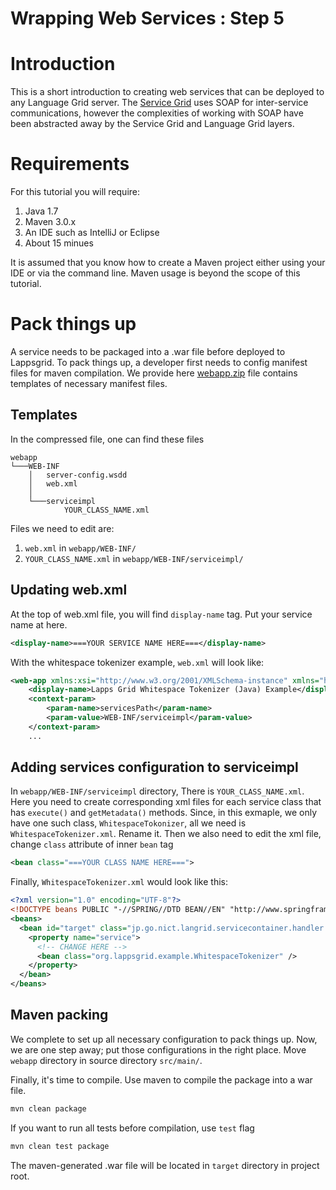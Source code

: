 Wrapping Web Services : Step 5
=====================

# Introduction

This is a short introduction to creating web services that can be deployed to
any Language Grid server.  The [Service Grid](http://servicegrid.net/en/index.html) uses
SOAP for inter-service communications, however the complexities of working with SOAP
have been abstracted away by the Service Grid and Language Grid layers.

# Requirements

For this tutorial you will require:

1. Java 1.7
1. Maven 3.0.x
1. An IDE such as IntelliJ or Eclipse
1. About 15 minues

It is assumed that you know how to create a Maven project either using your IDE or via the command line.  Maven usage is beyond the scope of this tutorial.

# Pack things up

A service needs to be packaged into a .war file before deployed to Lappsgrid. 
To pack things up, a developer first needs to config manifest files for maven compilation.
We provide here [webapp.zip](https://github.com/lapps/org.lappsgrid.example.java.whitespacetokenizer/blob/Step5-Packaing/webapp.zip)
 file contains templates of necessary manifest files.

## Templates

In the compressed file, one can find these files

```
webapp
└───WEB-INF
    │   server-config.wsdd
    │   web.xml
    │
    └───serviceimpl
            YOUR_CLASS_NAME.xml
```

Files we need to edit are:

1. `web.xml` in `webapp/WEB-INF/`
1. `YOUR_CLASS_NAME.xml` in `webapp/WEB-INF/serviceimpl/`

## Updating web.xml

At the top of web.xml file, you will find `display-name` tag. Put your service name at here.

```xml
<display-name>===YOUR SERVICE NAME HERE===</display-name>
```

With the whitespace tokenizer example, `web.xml` will look like:

```xml
<web-app xmlns:xsi="http://www.w3.org/2001/XMLSchema-instance" xmlns="http://java.sun.com/xml/ns/javaee" xmlns:web="http://java.sun.com/xml/ns/javaee/web-app_2_5.xsd" xsi:schemaLocation="http://java.sun.com/xml/ns/javaee http://java.sun.com/xml/ns/javaee/web-app_2_5.xsd" id="WebApp_ID" version="2.5">
    <display-name>Lapps Grid Whitespace Tokenizer (Java) Example</display-name>
    <context-param>
        <param-name>servicesPath</param-name>
        <param-value>WEB-INF/serviceimpl</param-value>
    </context-param>
    ...
```

## Adding services configuration to serviceimpl

In `webapp/WEB-INF/serviceimpl` directory, There is `YOUR_CLASS_NAME.xml`. 
Here you need to create corresponding xml files for each service class that has `execute()` and `getMetadata()` methods.
Since, in this exmaple, we only have one such class, `WhitespaceTokonizer`, all we need is `WhitespaceTokenizer.xml`. Rename it.
Then we also need to edit the xml file, change `class` attribute of inner `bean` tag

```xml
<bean class="===YOUR CLASS NAME HERE===">
```

Finally, `WhitespaceTokenizer.xml` would look like this:

```xml
<?xml version="1.0" encoding="UTF-8"?>
<!DOCTYPE beans PUBLIC "-//SPRING//DTD BEAN//EN" "http://www.springframework.org/dtd/spring-beans.dtd">
<beans>
  <bean id="target" class="jp.go.nict.langrid.servicecontainer.handler.TargetServiceFactory" >
    <property name="service">
      <!-- CHANGE HERE -->
      <bean class="org.lappsgrid.example.WhitespaceTokenizer" />
    </property>
  </bean>
</beans>
```

## Maven packing

We complete to set up all necessary configuration to pack things up. 
Now, we are one step away; put those configurations in the right place. 
Move `webapp` directory in source directory `src/main/`.

Finally, it's time to compile. Use maven to compile the package into a war file.

```bash
mvn clean package
```

If you want to run all tests before compilation, use `test` flag

```bash
mvn clean test package
```

The maven-generated .war file will be located in `target` directory in project root.